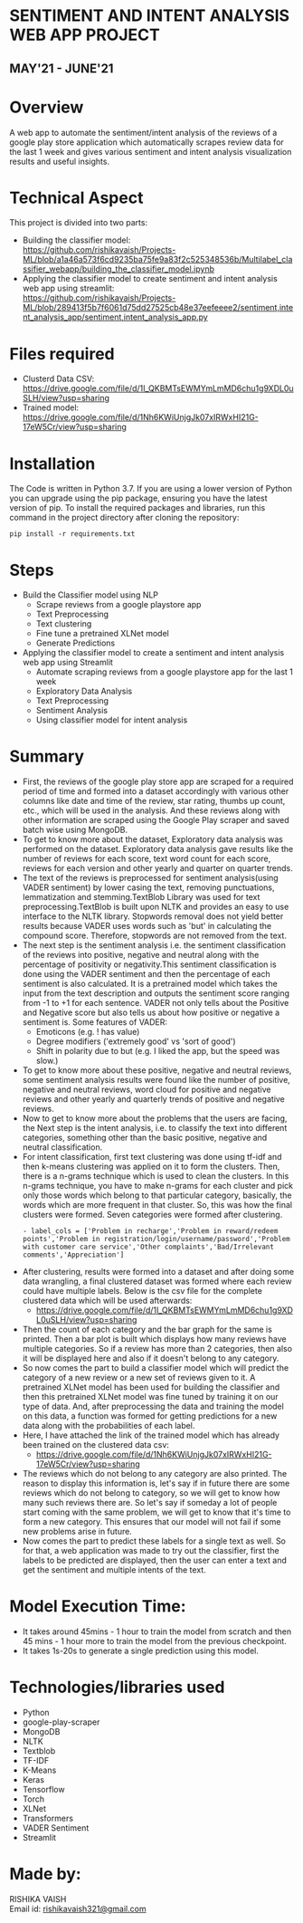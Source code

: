 # SENTIMENT AND INTENT ANALYSIS WEB APP PROJECT
## MAY'21 - JUNE'21

# Overview
A web app to automate the sentiment/intent analysis of the reviews of a google play store application which automatically scrapes review data for the last 1 week and gives various sentiment and intent analysis visualization results and useful insights.

# Technical Aspect
This project is divided into two parts:
- Building the classifier model:  
https://github.com/rishikavaish/Projects-ML/blob/a1a46a573f6cd9235ba75fe9a83f2c525348536b/Multilabel_classifier_webapp/building_the_classifier_model.ipynb
- Applying the classifier model to create sentiment and intent analysis web app using streamlit:  
https://github.com/rishikavaish/Projects-ML/blob/289413f5b7f6061d75dd27525cb48e37eefeeee2/sentiment,intent_analysis_app/sentiment,intent_analysis_app.py

# Files required
- Clusterd Data CSV: https://drive.google.com/file/d/1I_QKBMTsEWMYmLmMD6chu1g9XDL0uSLH/view?usp=sharing  
- Trained model: https://drive.google.com/file/d/1Nh6KWiUnjgJk07xIRWxHI21G-17eW5Cr/view?usp=sharing

# Installation
The Code is written in Python 3.7. If you are using a lower version of Python you can upgrade using the pip package, ensuring you have the latest version of pip. To install the required packages and libraries, run this command in the project directory after cloning the repository:

```
pip install -r requirements.txt
```

# Steps
- Build the Classifier model using NLP
  - Scrape reviews from a google playstore app
  - Text Preprocessing
  - Text clustering
  - Fine tune a pretrained XLNet model
  - Generate Predictions
- Applying the classifier model to create a sentiment and intent analysis web app using Streamlit
  - Automate scraping reviews from a google playstore app for the last 1 week
  - Exploratory Data Analysis
  - Text Preprocessing
  - Sentiment Analysis
  - Using classifier model for intent analysis

# Summary

- First, the reviews of the google play store app are scraped for a required period of time and formed into a dataset accordingly with various other columns like date and time of the review, star rating, thumbs up count, etc., which will be used in the analysis. And these reviews along with other information are scraped using the Google Play scraper and saved batch wise using MongoDB.
- To get to know more about the dataset, Exploratory data analysis was performed on the dataset. Exploratory data analysis gave results like the number of reviews for
each score, text word count for each score, reviews for each version and other
yearly and quarter on quarter trends.
- The text of the reviews is preprocessed for sentiment analysis(using VADER sentiment) by lower casing the text, removing punctuations, lemmatization and stemming.TextBlob Library was used for text preprocessing.TextBlob is built upon NLTK and provides an easy to use interface to the NLTK library. Stopwords removal does not yield better results because VADER uses words such as 'but' in calculating the compound score. Therefore, stopwords are not removed from the text.
- The next step is the sentiment analysis i.e. the sentiment classification of the reviews into positive, negative and neutral along with the percentage of positivity or negativity.This sentiment classification is done using the VADER sentiment and then the percentage of each sentiment is also calculated. It is a pretrained model which takes the input from the text description and outputs the sentiment score ranging from -1 to +1 for each sentence. VADER not only tells about the Positive and Negative score but also tells us about how positive or negative a sentiment is. Some features of VADER:
  - Emoticons (e.g. ! has value)
  - Degree modifiers ('extremely good' vs 'sort of good')
  - Shift in polarity due to but (e.g. I liked the app, but the speed was slow.)
- To get to know more about these positive, negative and neutral reviews, some sentiment analysis results were found like the number of positive, negative and neutral reviews, word cloud for positive and negative reviews and other yearly and quarterly trends of positive and negative reviews.
- Now to get to know more about the problems that the users are facing, the Next step is the intent analysis, i.e. to classify the text into different categories, something other than the basic positive, negative and neutral classification.
- For intent classification, first text clustering was done using tf-idf and then k-means clustering was applied on it to form the clusters. Then, there is a n-grams technique which is used to clean the clusters. In this n-grams technique, you have to make n-grams for each cluster and pick only those words which belong to that particular category, basically, the words which are more frequent in that cluster. So, this was how the final clusters were formed. Seven categories were formed after clustering.
  ```
  - label_cols = ['Problem in recharge','Problem in reward/redeem points','Problem in registration/login/username/password','Problem with customer care service','Other complaints','Bad/Irrelevant comments','Appreciation']
  ```
- After clustering, results were formed into a dataset and after doing some data wrangling, a final clustered dataset was formed where each review could have multiple labels. Below is the csv file for the complete clustered data which will be used afterwards:
  - https://drive.google.com/file/d/1I_QKBMTsEWMYmLmMD6chu1g9XDL0uSLH/view?usp=sharing
- Then the count of each category and the bar graph for the same is printed. Then a bar plot is built which displays how many reviews have multiple categories. So if a review has more than 2 categories, then also it will be displayed here and also if it doesn't belong to any category.
- So now comes the part to build a classifier model which will predict the category of a new review or a new set of reviews given to it. A pretrained XLNet model has been used for building the classifier and then this pretrained XLNet model was fine tuned by training it on our type of data. And, after preprocessing the data and training the model on this data, a function was formed for getting predictions for a new data along with the probabilities of each label.
- Here, I have attached the link of the trained model which has already been trained on the clustered data csv:
  - https://drive.google.com/file/d/1Nh6KWiUnjgJk07xIRWxHI21G-17eW5Cr/view?usp=sharing
- The reviews which do not belong to any category are also printed. The reason to display this information is, let's say if in future there are some reviews which do not belong to category, so we will get to know how many such reviews there are. So let's say if someday a lot of people start coming with the same problem, we will get to know that it's time to form a new category. This ensures that our model will not fail if some new problems arise in future.
- Now comes the part to predict these labels for a single text as well. So for that, a web application was made to try out the classifier, first the labels to be predicted are displayed, then the user can enter a text and get the sentiment and multiple intents of the text.

# Model Execution Time:
- It takes around 45mins - 1 hour to train the model from scratch and then 45 mins - 1 hour more to train the model from the previous checkpoint.
- It takes 1s-20s to generate a single prediction using this model.

# Technologies/libraries used
- Python
- google-play-scraper
- MongoDB
- NLTK
- Textblob
- TF-IDF
- K-Means
- Keras
- Tensorflow
- Torch
- XLNet
- Transformers
- VADER Sentiment
- Streamlit

# Made by:
RISHIKA VAISH  
Email id: rishikavaish321@gmail.com
